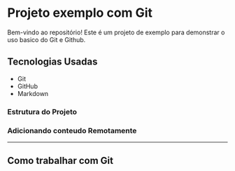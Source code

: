 # Projeto exemplo com Git
Bem-vindo ao repositório! Este é um projeto de exemplo para demonstrar o uso basico do Git e Github.

## Tecnologias Usadas

- Git
- GitHub
- Markdown 

### Estrutura do Projeto


### Adicionando conteudo Remotamente

-----

## Como trabalhar com Git
